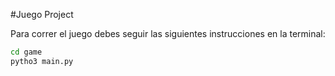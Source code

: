#Juego Project

Para correr el juego debes seguir las siguientes instrucciones en la terminal: 

```sh
cd game
pytho3 main.py 
```
